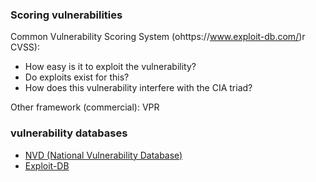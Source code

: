 
### Scoring vulnerabilities

Common Vulnerability Scoring System (ohttps://www.exploit-db.com/)r CVSS):
* How easy is it to exploit the vulnerability?
* Do exploits exist for this?
* How does this vulnerability interfere with the CIA triad?

Other framework (commercial): VPR

### vulnerability databases
* [NVD (National Vulnerability Database)](https://nvd.nist.gov/vuln/full-listing)
* [Exploit-DB](https://www.exploit-db.com/)


